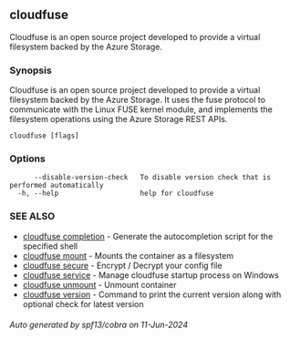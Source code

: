 ## cloudfuse

Cloudfuse is an open source project developed to provide a virtual filesystem backed by the Azure Storage.

### Synopsis

Cloudfuse is an open source project developed to provide a virtual filesystem backed by the Azure Storage. It uses the fuse protocol to communicate with the Linux FUSE kernel module, and implements the filesystem operations using the Azure Storage REST APIs.

```
cloudfuse [flags]
```

### Options

```
      --disable-version-check   To disable version check that is performed automatically
  -h, --help                    help for cloudfuse
```

### SEE ALSO

* [cloudfuse completion](cloudfuse_completion.md)  - Generate the autocompletion script for the specified shell
* [cloudfuse mount](cloudfuse_mount.md)  - Mounts the container as a filesystem
* [cloudfuse secure](cloudfuse_secure.md)  - Encrypt / Decrypt your config file
* [cloudfuse service](cloudfuse_service.md)  - Manage cloudfuse startup process on Windows
* [cloudfuse unmount](cloudfuse_unmount.md)  - Unmount container
* [cloudfuse version](cloudfuse_version.md)  - Command to print the current version along with optional check for latest version

###### Auto generated by spf13/cobra on 11-Jun-2024
